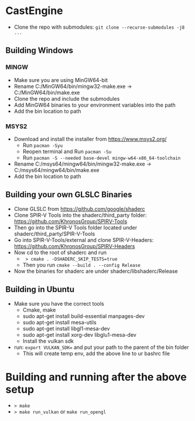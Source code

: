 # CastEngine

- Clone the repo with submodules: ```git clone --recurse-submodules -j8 ...```

## Building Windows

### MINGW
- Make sure you are using MinGW64-bit
- Rename C:/MinGW64/bin/mingw32-make.exe -> C:/MinGW64/bin/make.exe
- Clone the repo and include the submodules
- Add MinGW64 binaries to your environment variables into the path
- Add the bin location to path

### MSYS2
- Download and install the installer from https://www.msys2.org/
  - Run ```pacman -Syu```
  - Reopen terminal and Run ```pacman -Su```
  - Run ```pacman -S --needed base-devel mingw-w64-x86_64-toolchain```
- Rename C:/msys64/mingw64/bin/mingw32-make.exe -> C:/msys64/mingw64/bin/make.exe
- Add the bin location to path

## Building your own GLSLC Binaries
- Clone GLSLC from https://github.com/google/shaderc
- Clone SPIR-V Tools into the shaderc/third_party folder: https://github.com/KhronosGroup/SPIRV-Tools
- Then go into the SPIR-V Tools folder located under shaderc/third_party/SPIR-V-Tools
- Go into SPIR-V-Tools/external and clone SPIR-V-Headers: https://github.com/KhronosGroup/SPIRV-Headers
- Now cd to the root of shaderc and run
  - ``` > cmake . -DSHADERC_SKIP_TESTS=true```
  - Then you run ``` cmake --build . --config Release ```
- Now the binaries for shaderc are under shaderc/libshaderc/Release


## Building in Ubuntu
- Make sure you have the correct tools
  - Cmake, make
  - sudo apt-get install build-essential manpages-dev
  - sudo apt-get install mesa-utils
  - sudo apt-get install libgl1-mesa-dev
  - sudo apt-get install xorg-dev libglu1-mesa-dev
  - Install the vulkan sdk
- run: ```export VULKAN_SDK=``` and put your path to the parent of the bin folder
  - This will create temp env, add the above line to ur bashrc file


# Building and running after the above setup
- ```> make```
- ```> make run_vulkan``` or ```make run_opengl```
